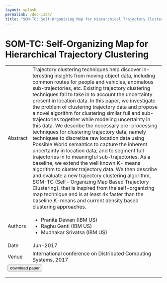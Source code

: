 ```yaml
---
layout: splash
permalink: /doc-1324/
title: "SOM-TC: Self-Organizing Map for Hierarchical Trajectory Clustering"
---
```


# SOM-TC: Self-Organizing Map for Hierarchical Trajectory Clustering

<table>
    <tbody>
    <tr>
        <td>Abstract</td>
        <td>Trajectory clustering techniques help discover in- teresting insights from moving object data, including common routes for people and vehicles, anomalous sub-trajectories, etc. Existing trajectory clustering techniques fail to take in to account the uncertainty present in location data. In this paper, we investigate the problem of clustering trajectory data and propose a novel algorithm for clustering similar full and sub-trajectories together while modeling uncertainty in this data. We describe the necessary pre-processing techniques for clustering trajectory data, namely techniques to discretize raw location data using Possible World semantics to capture the inherent uncertainty in location data, and to segment full trajectories in to meaningful sub-trajectories. As a baseline, we extend the well known K- means algorithm to cluster trajectory data. We then describe and evaluate a new trajectory clustering algorithm, SOM-TC (Self- Organizing Map Based Trajectory Clustering), that is inspired from the self-organizing map technique and is at least 4x faster than the baseline K-means and current density based clustering approaches.</td>
    </tr>
    <tr>
        <td>Authors</td>
        <td>
            <ul>
                <li>Pranita Dewan (IBM US)</li>
                <li>Raghu Ganti (IBM US)</li>
                <li>Mudhakar Srivatsa (IBM US)</li>
            </ul>
        </td>
    </tr>
    <tr>
        <td>Date</td>
        <td>Jun-2017</td>
    </tr>
    <tr>
        <td>Venue</td>
        <td>International conference on Distributed Computing Systems, 2017</td>
    </tr>
        <tr>
            <td colspan="2">
                <form method="get" action="https://ibm.box.com/v/doc-1324-paper">
                    <button type="submit">download paper</button>
                </form>
            </td>
        </tr>
    </tbody>
</table>
